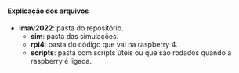 
#### Explicação dos arquivos
* **imav2022**: pasta do repositório.
  * **sim**: pasta das simulações.
  * **rpi4**: pasta do código que vai na raspberry 4.
  * **scripts**: pasta com scripts úteis ou que são rodados quando a raspberry é ligada.
